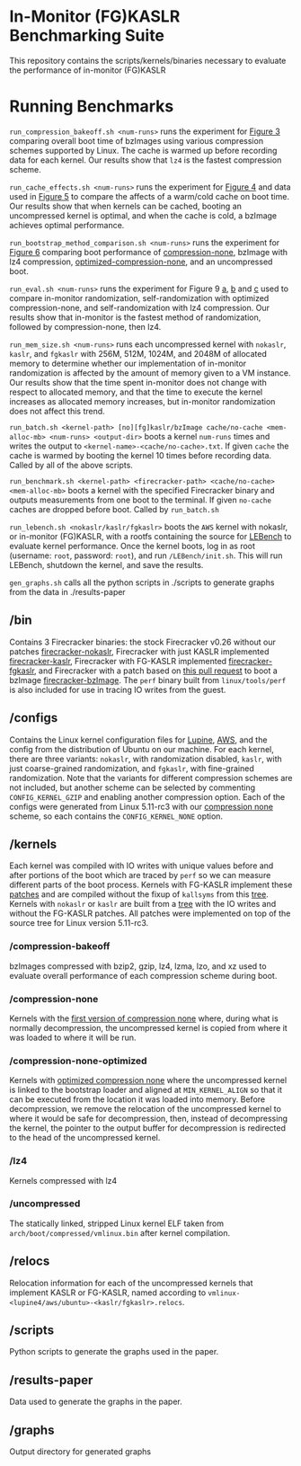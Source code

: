 # In-Monitor (FG)KASLR Benchmarking Suite
This repository contains the scripts/kernels/binaries necessary to evaluate the performance of in-monitor (FG)KASLR

# Running Benchmarks
`run_compression_bakeoff.sh <num-runs>` runs the experiment for [Figure 3](./graphs/compression-bakeoff.pdf) comparing overall boot time of bzImages using various compression schemes supported by Linux. The cache is warmed up before recording data for each kernel. Our results show that `lz4` is the fastest compression scheme.

`run_cache_effects.sh <num-runs>` runs the experiment for [Figure 4](./graphs/overall-boot-breakdown.pdf) and data used in [Figure 5](./graphs/bootstrap-loader-breakdown.pdf) to compare the affects of a warm/cold cache on boot time. Our results show that when kernels can be cached, booting an uncompressed kernel is optimal, and when the cache is cold, a bzImage achieves optimal performance.

`run_bootstrap_method_comparison.sh <num-runs>` runs the experiment for [Figure 6](./graphs/compression-none-vs-lz4-overall.pdf) comparing boot performance of [compression-none](https://github.com/bencw12/linux/tree/compression-none-old), bzImage with lz4 compression, [optimized-compression-none](https://github.com/bencw12/linux/tree/compression-none), and an uncompressed boot.

`run_eval.sh <num-runs>` runs the experiment for Figure 9 [a](./graphs/lupine4-eval.pdf), [b](./graphs/aws-eval.pdf) and [c](./graphs/ubuntu-eval.pdf) used to compare in-monitor randomization, self-randomization with optimized compression-none, and self-randomization with lz4 compression. Our results show that in-monitor is the fastest method of randomization, followed by compression-none, then lz4. 

`run_mem_size.sh <num-runs>` runs each uncompressed kernel with `nokaslr`, `kaslr`, and `fgkaslr` with 256M, 512M, 1024M, and 2048M of allocated memory to determine whether our implementation of in-monitor randomization is affected by the amount of memory given to a VM instance. Our results show that the time spent in-monitor does not change with respect to allocated memory, and that the time to execute the kernel increases as allocated memory increases, but in-monitor randomization does not affect this trend.

`run_batch.sh <kernel-path> [no][fg]kaslr/bzImage cache/no-cache <mem-alloc-mb> <num-runs> <output-dir>` boots a kernel `num-runs` times and writes the output to `<kernel-name>-<cache/no-cache>.txt`. If given `cache` the cache is warmed by booting the kernel 10 times before recording data. Called by all of the above scripts.

`run_benchmark.sh <kernel-path> <firecracker-path> <cache/no-cache> <mem-alloc-mb>` boots a kernel with the specified Firecracker binary and outputs measurements from one boot to the terminal. If given `no-cache` caches are dropped before boot. Called by `run_batch.sh`

`run_lebench.sh <nokaslr/kaslr/fgkaslr>` boots the `AWS` kernel with nokaslr, or in-monitor (FG)KASLR, with a rootfs containing the source for [LEBench](https://github.com/LinuxPerfStudy/LEBench) to evaluate kernel performance. Once the kernel boots, log in as root (username: `root`, password: `root`), and run `/LEBench/init.sh`. This will run LEBench, shutdown the kernel, and save the results. 

`gen_graphs.sh` calls all the python scripts in ./scripts to generate graphs from the data in ./results-paper

## /bin
Contains 3 Firecracker binaries: the stock Firecracker v0.26 without our patches [firecracker-nokaslr](https://github.com/bencw12/firecracker/tree/stock), Firecracker with just KASLR implemented [firecracker-kaslr](https://github.com/bencw12/firecracker/tree/kaslr), Firecracker with FG-KASLR implemented [firecracker-fgkaslr](https://github.com/bencw12/firecracker/tree/fgkaslr), and Firecracker with a patch based on [this pull request](https://github.com/firecracker-microvm/firecracker/pull/670) to boot a bzImage [firecracker-bzImage](https://github.com/bencw12/firecracker/tree/bzImage). The `perf` binary built from `linux/tools/perf` is also included for use in tracing IO writes from the guest.
## /configs
Contains the Linux kernel configuration files for [Lupine](https://systems-seminar-uiuc.github.io/spring20/content/a-linux-in-unikernel-clothing.pdf), [AWS](https://github.com/bencw12/firecracker/blob/stock/resources/microvm-kernel-x86_64.config), and the config from the distribution of Ubuntu on our machine. For each kernel, there are three variants: `nokaslr`, with randomization disabled, `kaslr`, with just coarse-grained randomization, and `fgkaslr`, with fine-grained randomization. Note that the variants for different compression schemes are not included, but another scheme can be selected by commenting `CONFIG_KERNEL_GZIP` and enabling another compression option. Each of the configs were generated from Linux 5.11-rc3 with our [compression none](https://github.com/bencw12/linux/tree/compression-none) scheme, so each contains the `CONFIG_KERNEL_NONE` option.
## /kernels
Each kernel was compiled with IO writes with unique values before and after portions of the boot which are traced by `perf` so we can measure different parts of the boot process. Kernels with FG-KASLR implement these [patches](https://github.com/kaccardi/linux/tree/fg-kaslr) and are compiled without the fixup of `kallsyms` from this [tree](https://github.com/bencw12/linux/tree/perf-timestamps-fgkaslr-no-kallsyms). Kernels with `nokaslr` or `kaslr`
are built from a [tree](https://github.com/bencw12/linux/tree/perf-timestamps-kaslr) with the IO writes and without the FG-KASLR patches. All patches were implemented on top of the source tree for Linux version 5.11-rc3.
### /compression-bakeoff
bzImages compressed with bzip2, gzip, lz4, lzma, lzo, and xz used to evaluate overall performance of each compression scheme during boot. 
### /compression-none
Kernels with the [first version of compression none](https://github.com/bencw12/linux/tree/compression-none-old) where, during what is normally decompression, the uncompressed kernel is copied from where it was loaded to where it will be run.
### /compression-none-optimized
Kernels with [optimized compression none](https://github.com/bencw12/linux/tree/compression-none) where the uncompressed kernel is linked to the bootstrap loader and aligned at `MIN_KERNEL_ALIGN` so that it can be executed from the location it was loaded into memory. Before decompression, we remove the relocation of the uncompressed kernel to where it would be safe for decompression, then, instead of decompressing the kernel, the pointer to the output buffer for decompression is redirected to the head of the uncompressed kernel.
### /lz4
Kernels compressed with lz4
### /uncompressed
The statically linked, stripped Linux kernel ELF taken from `arch/boot/compressed/vmlinux.bin` after kernel compilation.
## /relocs
Relocation information for each of the uncompressed kernels that implement KASLR or FG-KASLR, named according to `vmlinux-<lupine4/aws/ubuntu>-<kaslr/fgkaslr>.relocs`.
## /scripts
Python scripts to generate the graphs used in the paper.

## /results-paper
Data used to generate the graphs in the paper.

## /graphs
Output directory for generated graphs
